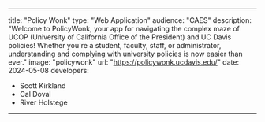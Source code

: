---

title: "Policy Wonk"
type: "Web Application"
audience: "CAES"
description: "Welcome to PolicyWonk, your app for navigating the complex maze of UCOP (University of California Office of the President) and UC Davis policies! Whether you're a student, faculty, staff, or administrator, understanding and complying with university policies is now easier than ever."
image: "policywonk"
url: "https://policywonk.ucdavis.edu/"
date: 2024-05-08
developers:

- Scott Kirkland
- Cal Doval
- River Holstege

---
